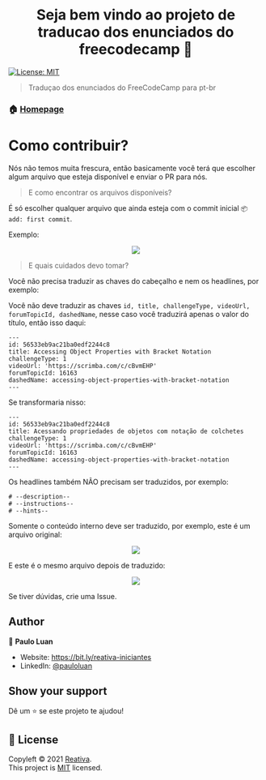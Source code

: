 <h1 align="center">Seja bem vindo ao projeto de traducao dos enunciados do freecodecamp 👋</h1>
<p>
  <a href="https://opensource.org/licenses/MIT" target="_blank">
    <img alt="License: MIT" src="https://img.shields.io/badge/License-MIT-yellow.svg" />
  </a>
</p>

> Traduçao dos enunciados do FreeCodeCamp para pt-br

### 🏠 [Homepage](https://bit.ly/reativa-iniciantes)

# Como contribuir? 

Nós não temos muita frescura, então basicamente você terá que escolher algum arquivo que esteja disponível e enviar o PR para nós.

> E como encontrar os arquivos disponíveis?

É só escolher qualquer arquivo que ainda esteja com o commit inicial `📦 add: first commit`.

Exemplo: 

<p align="center">
   <a href="#"><img src="https://github.com/reativa/traducao-freecodecamp/blob/master/assets/images/disponiveis.png?raw=true"></a>
</p>

> E quais cuidados devo tomar?

Você não precisa traduzir as chaves do cabeçalho e nem os headlines, por exemplo: 

Você não deve traduzir as chaves `id, title, challengeType, videoUrl, forumTopicId, dashedName`, nesse caso você traduzirá apenas o valor do título, então isso daqui:

```
---
id: 56533eb9ac21ba0edf2244c8
title: Accessing Object Properties with Bracket Notation
challengeType: 1
videoUrl: 'https://scrimba.com/c/cBvmEHP'
forumTopicId: 16163
dashedName: accessing-object-properties-with-bracket-notation
---
```

Se transformaria nisso: 

```
---
id: 56533eb9ac21ba0edf2244c8
title: Acessando propriedades de objetos com notação de colchetes
challengeType: 1
videoUrl: 'https://scrimba.com/c/cBvmEHP'
forumTopicId: 16163
dashedName: accessing-object-properties-with-bracket-notation
---
```

Os headlines também NÃO precisam ser traduzidos, por exemplo: 

```
# --description--
# --instructions--
# --hints--
```

Somente o conteúdo interno deve ser traduzido, por exemplo, este é um arquivo original:

<p align="center">
   <a href="#"><img src="https://github.com/reativa/traducao-freecodecamp/blob/master/assets/images/original.png?raw=true"></a>
</p>

E este é o mesmo arquivo depois de traduzido:

<p align="center">
   <a href="#"><img src="https://github.com/reativa/traducao-freecodecamp/blob/master/assets/images/traduzido.png?raw=true"></a>
</p>

Se tiver dúvidas, crie uma Issue.

## Author

👤 **Paulo Luan**

* Website: https://bit.ly/reativa-iniciantes
* LinkedIn: [@pauloluan](http://bit.ly/pauloluan)

## Show your support

Dê um ⭐️ se este projeto te ajudou!

## 📝 License

Copyleft © 2021 [Reativa](https://github.com/reativa).<br />
This project is [MIT](https://opensource.org/licenses/MIT) licensed.
